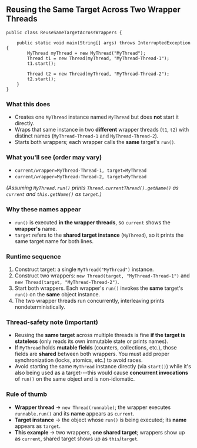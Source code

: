 ## Reusing the Same Target Across Two Wrapper Threads

```
public class ReuseSameTargetAcrossWrappers {

    public static void main(String[] args) throws InterruptedException {
        MyThread myThread = new MyThread("MyThread");
        Thread t1 = new Thread(myThread, "MyThread-Thread-1");
        t1.start();

        Thread t2 = new Thread(myThread, "MyThread-Thread-2");
        t2.start();
    }
}
```

### What this does
-   Creates one `MyThread` instance named `MyThread` but does **not** start it directly.
-   Wraps that same instance in two **different** wrapper threads (`t1`, `t2`) with distinct names (`MyThread-Thread-1` and `MyThread-Thread-2`).
-   Starts both wrappers; each wrapper calls the **same** target's `run()`.

### What you'll see (order may vary)
-   `current/wrapper=MyThread-Thread-1, target=MyThread`
-   `current/wrapper=MyThread-Thread-2, target=MyThread`

*(Assuming `MyThread.run()` prints `Thread.currentThread().getName()` as `current` and `this.getName()` as `target`.)*

### Why these names appear
-   `run()` is executed **in the wrapper threads**, so `current` shows the **wrapper's** name.
-   `target` refers to the **shared target instance** (`MyThread`), so it prints the same target name for both lines.

### Runtime sequence
1.  Construct target: a single `MyThread("MyThread")` instance.
2.  Construct two wrappers: `new Thread(target, "MyThread-Thread-1")` and `new Thread(target, "MyThread-Thread-2")`.
3.  Start both wrappers. Each wrapper's `run()` invokes the **same** target's `run()` on the **same** object instance.
4.  The two wrapper threads run concurrently, interleaving prints nondeterministically.

### Thread-safety note (important)
-   Reusing the **same target** across multiple threads is fine **if the target is stateless** (only reads its own immutable state or prints names).
-   If `MyThread` holds **mutable fields** (counters, collections, etc.), those fields are **shared** between both wrappers. You must add proper synchronization (locks, atomics, etc.) to avoid races.
-   Avoid starting the same `MyThread` instance directly (via `start()`) while it's also being used as a target---this would cause **concurrent invocations** of `run()` on the same object and is non-idiomatic.

### Rule of thumb
-   **Wrapper thread** → `new Thread(runnable)`; the wrapper executes `runnable.run()` and its **name** appears as `current`.
-   **Target instance** → the object whose `run()` is being executed; its **name** appears as `target`.
-   **This example** → two wrappers, **one shared target**; wrappers show up as `current`, shared target shows up as `this`/`target`.
